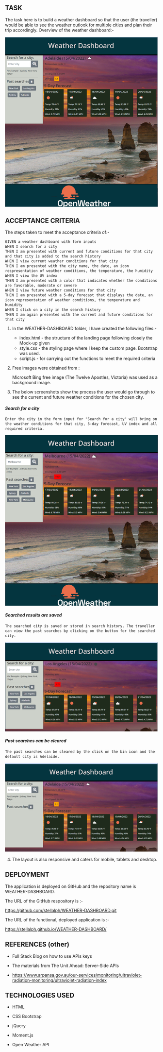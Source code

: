 ## TASK
The task here is to build a weather dashboard so that the user (the traveller) would be able to see the weather outlook for multiple cities and plan their trip accordingly. Overview of the weather dashboard:-

 ![alt text](assets/images/image02.png)

## ACCEPTANCE CRITERIA

The steps taken to meet the acceptance criteria of:-

```
GIVEN a weather dashboard with form inputs
WHEN I search for a city
THEN I am presented with current and future conditions for that city and that city is added to the search history
WHEN I view current weather conditions for that city
THEN I am presented with the city name, the date, an icon respresentation of weather conditions, the temperature, the humidity
WHEN I view the UV index
THEN I am presented with a color that indicates whether the conditions are favorable, moderate or severe
WHEN I view future weather conditions for that city
THEN I am presented with a 5-day forecast that displays the date, an icon representation of weather conditions, the temperature and humidity
WHEN I click on a city in the search history
THEN I am again presented with the current and future conditions for that city
```
1)  In the WEATHER-DASHBOARD folder, I have created the following files:-

    * index.html - the structure of the landing page following closely the Mock-up given
    * style.css - the styling page where I keep the custom page.  Bootstrap was used.
    * script.js - for carrying out the functions to meet the required criteria

2) Free images were obtained from :

    Microsoft Bing free image (The Twelve Apostles, Victoria) was used as a background image.
    <br>
   
3) The below screenshots show the process the user would go through to see the current and future weather conditions for the chosen city.


#### <em>Search for a city</em> 
    Enter the city in the form input for "Search for a city" will bring on the weather conditions for that city, 5-day forecast, UV index and all required criteria.

![alt text](assets/images/Image03.png)
       
#### <em>Searched results are saved</em> 
    The searched city is saved or stored in search history. The traveller can view the past searches by clicking on the button for the searched city.

![alt text](assets/images/Image04.png)

#### <em>Past searches can be cleared</em>
    The past searches can be cleared by the click on the bin icon and the default city is Adelaide. 
    
![alt text](assets/images/Image05.png)


4) The layout is also responsive and caters for mobile, tablets and desktop. 

## DEPLOYMENT

The application is deployed on GitHub and the repository name is WEATHER-DASHBOARD.

The URL of the GitHub respository is :-

https://github.com/stellalph/WEATHER-DASHBOARD.git

The URL of the functional, deployed application is :-

https://stellalph.github.io/WEATHER-DASHBOARD/


## REFERENCES (other)

* Full Stack Blog on how to use APIs keys

* The materials from The Unit Ahead: Server-Side APIs

* https://www.arpansa.gov.au/our-services/monitoring/ultraviolet-radiation-monitoring/ultraviolet-radiation-index

## TECHNOLOGIES USED

* HTML

* CSS Bootstrap

* jQuery

* Moment.js

* Open Weather API
